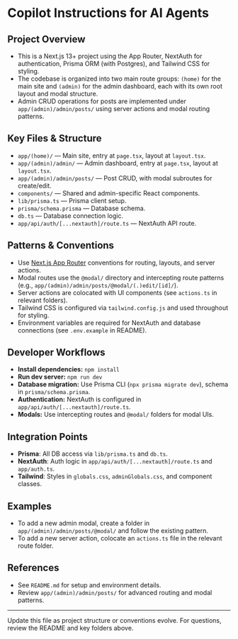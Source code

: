 # Copilot Instructions for AI Agents

## Project Overview
- This is a Next.js 13+ project using the App Router, NextAuth for authentication, Prisma ORM (with Postgres), and Tailwind CSS for styling.
- The codebase is organized into two main route groups: `(home)` for the main site and `(admin)` for the admin dashboard, each with its own root layout and modal structure.
- Admin CRUD operations for posts are implemented under `app/(admin)/admin/posts/` using server actions and modal routing patterns.

## Key Files & Structure
- `app/(home)/` — Main site, entry at `page.tsx`, layout at `layout.tsx`.
- `app/(admin)/admin/` — Admin dashboard, entry at `page.tsx`, layout at `layout.tsx`.
- `app/(admin)/admin/posts/` — Post CRUD, with modal subroutes for create/edit.
- `components/` — Shared and admin-specific React components.
- `lib/prisma.ts` — Prisma client setup.
- `prisma/schema.prisma` — Database schema.
- `db.ts` — Database connection logic.
- `app/api/auth/[...nextauth]/route.ts` — NextAuth API route.

## Patterns & Conventions
- Use [Next.js App Router](https://nextjs.org/docs/app) conventions for routing, layouts, and server actions.
- Modal routes use the `@modal/` directory and intercepting route patterns (e.g., `app/(admin)/admin/posts/@modal/(.)edit/[id]/`).
- Server actions are colocated with UI components (see `actions.ts` in relevant folders).
- Tailwind CSS is configured via `tailwind.config.js` and used throughout for styling.
- Environment variables are required for NextAuth and database connections (see `.env.example` in README).

## Developer Workflows
- **Install dependencies:** `npm install`
- **Run dev server:** `npm run dev`
- **Database migration:** Use Prisma CLI (`npx prisma migrate dev`), schema in `prisma/schema.prisma`.
- **Authentication:** NextAuth is configured in `app/api/auth/[...nextauth]/route.ts`.
- **Modals:** Use intercepting routes and `@modal/` folders for modal UIs.

## Integration Points
- **Prisma**: All DB access via `lib/prisma.ts` and `db.ts`.
- **NextAuth**: Auth logic in `app/api/auth/[...nextauth]/route.ts` and `app/auth.ts`.
- **Tailwind**: Styles in `globals.css`, `adminGlobals.css`, and component classes.

## Examples
- To add a new admin modal, create a folder in `app/(admin)/admin/posts/@modal/` and follow the existing pattern.
- To add a new server action, colocate an `actions.ts` file in the relevant route folder.

## References
- See `README.md` for setup and environment details.
- Review `app/(admin)/admin/posts/` for advanced routing and modal patterns.

---
Update this file as project structure or conventions evolve. For questions, review the README and key folders above.
